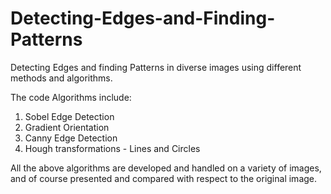 # Detecting-Edges-and-Finding-Patterns

Detecting Edges and finding Patterns in diverse images using different methods and algorithms.

The code Algorithms include:
1. Sobel Edge Detection
2. Gradient Orientation
3. Canny Edge Detection
4. Hough transformations - Lines and Circles

All the above algorithms are developed and handled on a variety of images, and of course presented and compared with respect to the original image.
